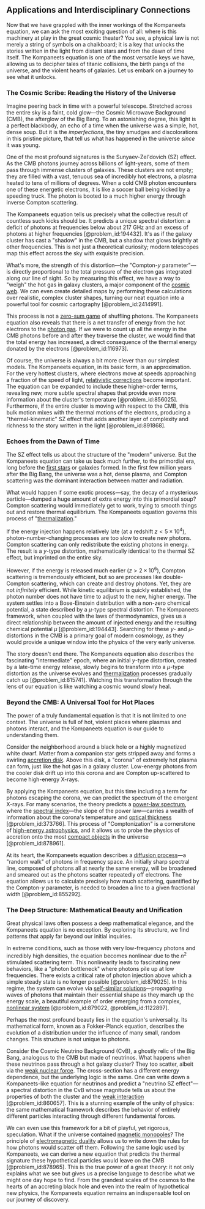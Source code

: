 ## Applications and Interdisciplinary Connections

Now that we have grappled with the inner workings of the Kompaneets equation, we can ask the most exciting question of all: where is this machinery at play in the great cosmic theater? You see, a physical law is not merely a string of symbols on a chalkboard; it is a key that unlocks the stories written in the light from distant stars and from the dawn of time itself. The Kompaneets equation is one of the most versatile keys we have, allowing us to decipher tales of titanic collisions, the birth pangs of the universe, and the violent hearts of galaxies. Let us embark on a journey to see what it unlocks.

### The Cosmic Scribe: Reading the History of the Universe

Imagine peering back in time with a powerful telescope. Stretched across the entire sky is a faint, cold glow—the Cosmic Microwave Background (CMB), the afterglow of the Big Bang. To an astonishing degree, this light is a perfect blackbody, an echo of a time when the universe was a simple, hot, dense soup. But it is the *imperfections*, the tiny smudges and discolorations in this pristine picture, that tell us what has happened in the universe *since* it was young.

One of the most profound signatures is the Sunyaev-Zel'dovich (SZ) effect. As the CMB photons journey across billions of light-years, some of them pass through immense clusters of galaxies. These clusters are not empty; they are filled with a vast, tenuous sea of incredibly hot electrons, a plasma heated to tens of millions of degrees. When a cold CMB photon encounters one of these energetic electrons, it is like a soccer ball being kicked by a speeding truck. The photon is booted to a much higher energy through inverse Compton scattering.

The Kompaneets equation tells us precisely what the collective result of countless such kicks should be. It predicts a unique spectral distortion: a deficit of photons at frequencies below about 217 GHz and an excess of photons at higher frequencies [@problem_id:194432]. It's as if the galaxy cluster has cast a "shadow" in the CMB, but a shadow that glows brightly at other frequencies. This is not just a theoretical curiosity; modern telescopes map this effect across the sky with exquisite precision.

What's more, the strength of this distortion—the "Compton-$y$ parameter"—is directly proportional to the total pressure of the electron gas integrated along our line of sight. So by measuring this effect, we have a way to "weigh" the hot gas in galaxy clusters, a major component of the [cosmic web](@article_id:161548). We can even create detailed maps by performing these calculations over realistic, complex cluster shapes, turning our neat equation into a powerful tool for cosmic cartography [@problem_id:2414991].

This process is not a [zero-sum game](@article_id:264817) of shuffling photons. The Kompaneets equation also reveals that there is a net transfer of energy from the hot electrons to the [photon gas](@article_id:143491). If we were to count up all the energy in the CMB photons before and after they traverse the cluster, we would find that the total energy has increased, a direct consequence of the thermal energy donated by the electrons [@problem_id:116973].

Of course, the universe is always a bit more clever than our simplest models. The Kompaneets equation, in its basic form, is an approximation. For the very hottest clusters, where electrons move at speeds approaching a fraction of the speed of light, [relativistic corrections](@article_id:152547) become important. The equation can be expanded to include these higher-order terms, revealing new, more subtle spectral shapes that provide even more information about the cluster's temperature [@problem_id:856025]. Furthermore, if the entire cluster is moving with respect to the CMB, this bulk motion mixes with the thermal motions of the electrons, producing a "thermal-kinematic" SZ effect that adds another layer of complexity and richness to the story written in the light [@problem_id:891868].

### Echoes from the Dawn of Time

The SZ effect tells us about the structure of the "modern" universe. But the Kompaneets equation can take us back much further, to the primordial era, long before the [first stars](@article_id:157997) or galaxies formed. In the first few million years after the Big Bang, the universe was a hot, dense plasma, and Compton scattering was the dominant interaction between matter and radiation.

What would happen if some exotic process—say, the decay of a mysterious particle—dumped a huge amount of extra energy into this primordial soup? Compton scattering would immediately get to work, trying to smooth things out and restore thermal equilibrium. The Kompaneets equation governs this process of "[thermalization](@article_id:141894)."

If the energy injection happens relatively late (at a redshift $z \lt 5 \times 10^4$), photon-number-changing processes are too slow to create new photons. Compton scattering can only redistribute the existing photons in energy. The result is a $y$-type distortion, mathematically identical to the thermal SZ effect, but imprinted on the entire sky.

However, if the energy is released much earlier ($z \gt 2 \times 10^6$), Compton scattering is tremendously efficient, but so are processes like double-Compton scattering, which can create and destroy photons. Yet, they are not *infinitely* efficient. While kinetic equilibrium is quickly established, the photon number does not have time to adjust to the new, higher energy. The system settles into a Bose-Einstein distribution with a non-zero chemical potential, a state described by a $\mu$-type spectral distortion. The Kompaneets framework, when coupled with the laws of thermodynamics, gives us a direct relationship between the amount of injected energy and the resulting chemical potential $\mu$ [@problem_id:194443]. Searching for these $y$- and $\mu$-distortions in the CMB is a primary goal of modern cosmology, as they would provide a unique window into the physics of the very early universe.

The story doesn't end there. The Kompaneets equation also describes the fascinating "intermediate" epoch, where an initial $y$-type distortion, created by a late-time energy release, slowly begins to transform into a $\mu$-type distortion as the universe evolves and [thermalization](@article_id:141894) processes gradually catch up [@problem_id:815741]. Watching this transformation through the lens of our equation is like watching a cosmic wound slowly heal.

### Beyond the CMB: A Universal Tool for Hot Places

The power of a truly fundamental equation is that it is not limited to one context. The universe is full of hot, violent places where plasmas and photons interact, and the Kompaneets equation is our guide to understanding them.

Consider the neighborhood around a black hole or a highly magnetized white dwarf. Matter from a companion star gets stripped away and forms a swirling [accretion disk](@article_id:159110). Above this disk, a "corona" of extremely hot plasma can form, just like the hot gas in a galaxy cluster. Low-energy photons from the cooler disk drift up into this corona and are Compton up-scattered to become high-energy X-rays.

By applying the Kompaneets equation, but this time including a term for photons escaping the corona, we can predict the spectrum of the emergent X-rays. For many scenarios, the theory predicts a [power-law spectrum](@article_id:185815), where the [spectral index](@article_id:158678)—the slope of the power law—carries a wealth of information about the corona's temperature and [optical thickness](@article_id:150118) [@problem_id:373766]. This process of "Comptonization" is a cornerstone of [high-energy astrophysics](@article_id:159431), and it allows us to probe the physics of accretion onto the most [compact objects](@article_id:157117) in the universe [@problem_id:878961].

At its heart, the Kompaneets equation describes a [diffusion process](@article_id:267521)—a "random walk" of photons in frequency space. An initially sharp spectral line, composed of photons all at nearly the same energy, will be broadened and smeared out as the photons scatter repeatedly off electrons. The equation allows us to calculate precisely how much scattering, quantified by the Compton-$y$ parameter, is needed to broaden a line to a given fractional width [@problem_id:855292].

### The Deep Structure: Mathematical Beauty and Unification

Great physical laws often possess a deep mathematical elegance, and the Kompaneets equation is no exception. By exploring its structure, we find patterns that apply far beyond our initial inquiries.

In extreme conditions, such as those with very low-frequency photons and incredibly high densities, the equation becomes nonlinear due to the $n^2$ stimulated scattering term. This nonlinearity leads to fascinating new behaviors, like a "photon bottleneck" where photons pile up at low frequencies. There exists a critical rate of photon injection above which a simple steady state is no longer possible [@problem_id:879025]. In this regime, the system can evolve via [self-similar solutions](@article_id:164345)—propagating waves of photons that maintain their essential shape as they march up the energy scale, a beautiful example of order emerging from a complex, [nonlinear system](@article_id:162210) [@problem_id:879022, @problem_id:1122897].

Perhaps the most profound beauty lies in the equation's universality. Its mathematical form, known as a Fokker-Planck equation, describes the evolution of a distribution under the influence of many small, random changes. This structure is not unique to photons.

Consider the Cosmic Neutrino Background (CνB), a ghostly relic of the Big Bang, analogous to the CMB but made of neutrinos. What happens when these neutrinos pass through a hot galaxy cluster? They too scatter, albeit via the [weak nuclear force](@article_id:157085). The cross-section has a different energy dependence, but the underlying logic is the same. One can write down a Kompaneets-like equation for neutrinos and predict a "neutrino SZ effect"—a spectral distortion in the CνB whose magnitude tells us about the properties of both the cluster and the [weak interaction](@article_id:152448) [@problem_id:860657]. This is a stunning example of the unity of physics: the same mathematical framework describes the behavior of entirely different particles interacting through different fundamental forces.

We can even use this framework for a bit of playful, yet rigorous, speculation. What if the universe contained [magnetic monopoles](@article_id:142323)? The principle of [electromagnetic duality](@article_id:148128) allows us to write down the rules for how photons would scatter off them. Following the same logic used by Kompaneets, we can derive a new equation that predicts the thermal signature these hypothetical particles would leave on the CMB [@problem_id:878965]. This is the true power of a great theory: it not only explains what we see but gives us a precise language to describe what we might one day hope to find. From the grandest scales of the cosmos to the hearts of an accreting black hole and even into the realm of hypothetical new physics, the Kompaneets equation remains an indispensable tool on our journey of discovery.
